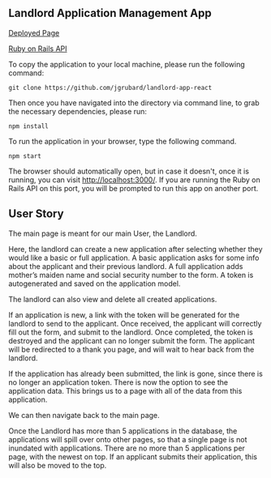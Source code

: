 Landlord Application Management App
----

[Deployed Page](https://landlord-app-jg.herokuapp.com)

[Ruby on Rails API](https://landlord-app-ruby-api.herokuapp.com/v1/tenant_applications)

To copy the application to your local machine, please run the 
 following command:

    git clone https://github.com/jgrubard/landlord-app-react

Then once you have navigated into the directory via command line, to grab the necessary dependencies, please run:

    npm install

To run the application in your browser, type the following command.

    npm start

The browser should automatically open, but in case it doesn't, once it is running, you can visit [http://localhost:3000/](http://localhost:3000/). If you are running the Ruby on Rails API on this port, you will be prompted to run this app on another port.

## User Story

The main page is meant for our main User, the Landlord.

Here, the landlord can create a new application after selecting whether they would like a basic or full application. A basic application asks for some info about the applicant and their previous landlord. A full application adds mother’s maiden name and social security number to the form. A token is autogenerated and saved on the application model.

The landlord can also view and delete all created applications.

If an application is new, a link with the token will be generated for the landlord to send to the applicant. Once received, the applicant will correctly fill out the form, and submit to the landlord. Once completed, the token is destroyed and the applicant can no longer submit the form. The applicant will be redirected to a thank you page, and will wait to hear back from the landlord.

If the application has already been submitted, the link is gone, since there is no longer an application token. There is now the option to see the application data. This brings us to a page with all of the data from this application.

We can then navigate back to the main page.

Once the Landlord has more than 5 applications in the database, the applications will spill over onto other pages, so that a single page is not inundated with applications. There are no more than 5 applications per page, with the newest on top. If an applicant submits their application, this will also be moved to the top.